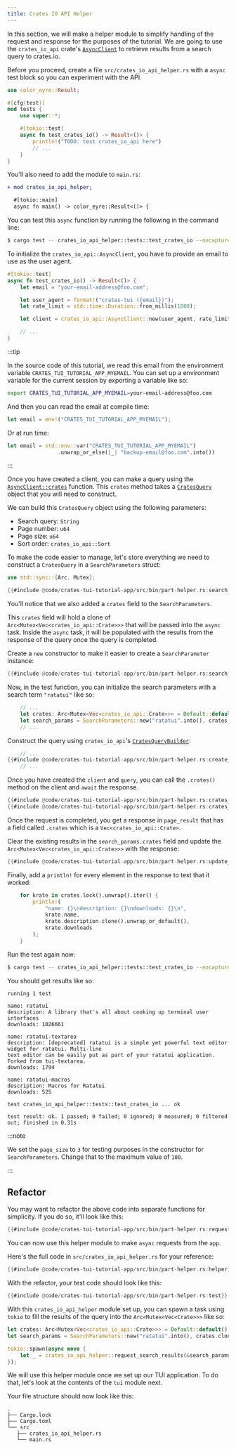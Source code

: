 ```yaml
---
title: Crates IO API Helper
---
```


In this section, we will make a helper module to simplify handling of the request and response for
the purposes of the tutorial. We are going to use the `crates_io_api` crate's [`AsyncClient`] to
retrieve results from a search query to crates.io.

[`AsyncClient`]:
  https://docs.rs/crates_io_api/latest/crates_io_api/struct.AsyncClient.html#method.new

Before you proceed, create a file `src/crates_io_api_helper.rs` with a `async` test block so you can
experiment with the API.

```rust title="src/crates_io_api_helper.rs"
use color_eyre::Result;

#[cfg(test)]
mod tests {
    use super::*;

    #[tokio::test]
    async fn test_crates_io() -> Result<()> {
        println!("TODO: test crates_io_api here")
        // ...
    }
}
```

You'll also need to add the module to `main.rs`:

```diff lang="rust" title="src/main.rs"
+ mod crates_io_api_helper;

  #[tokio::main]
  async fn main() -> color_eyre::Result<()> {
```

You can test this `async` function by running the following in the command line:

```bash
$ cargo test -- crates_io_api_helper::tests::test_crates_io --nocapture
```

To initialize the `crates_io_api::AsyncClient`, you have to provide an email to use as the user
agent.

```rust title="src/crates_io_api_helper.rs ::tests"
#[tokio::test]
async fn test_crates_io() -> Result<()> {
    let email = "your-email-address@foo.com";

    let user_agent = format!("crates-tui ({email})");
    let rate_limit = std::time::Duration::from_millis(1000);

    let client = crates_io_api::AsyncClient::new(user_agent, rate_limit)?;

    // ...
}
```

:::tip

In the source code of this tutorial, we read this email from the environment variable
`CRATES_TUI_TUTORIAL_APP_MYEMAIL`. You can set up a environment variable for the current session by
exporting a variable like so:

```bash
export CRATES_TUI_TUTORIAL_APP_MYEMAIL=your-email-address@foo.com
```

And then you can read the email at compile time:

```rust
let email = env!("CRATES_TUI_TUTORIAL_APP_MYEMAIL");
```

Or at run time:

```rust
let email = std::env::var("CRATES_TUI_TUTORIAL_APP_MYEMAIL")
                .unwrap_or_else(|_| "backup-email@foo.com".into())
```

:::

Once you have created a client, you can make a query using the [`AsyncClient::crates`] function.
This `crates` method takes a [`CratesQuery`] object that you will need to construct.

[`AsyncClient::crates`]:
  https://docs.rs/crates_io_api/latest/crates_io_api/struct.AsyncClient.html#method.crates
[`CratesQuery`]: https://docs.rs/crates_io_api/latest/crates_io_api/struct.CratesQuery.html

We can build this `CratesQuery` object using the following parameters:

- Search query: `String`
- Page number: `u64`
- Page size: `u64`
- Sort order: `crates_io_api::Sort`

To make the code easier to manage, let's store everything we need to construct a `CratesQuery` in a
`SearchParameters` struct:

```rust title="src/crates_io_api_helper.rs"
use std::sync::{Arc, Mutex};

{{#include @code/crates-tui-tutorial-app/src/bin/part-helper.rs:search_parameters}}
```

You'll notice that we also added a `crates` field to the `SearchParameters`.

This `crates` field will hold a clone of `Arc<Mutex<Vec<crates_io_api::Crate>>>` that will be passed
into the `async` task. Inside the `async` task, it will be populated with the results from the
response of the query once the query is completed.

Create a `new` constructor to make it easier to create a `SearchParameter` instance:

```rust title="src/crates_io_api_helper.rs"
{{#include @code/crates-tui-tutorial-app/src/bin/part-helper.rs:search_parameters_new}}
```

Now, in the test function, you can initialize the search parameters with a search term `"ratatui"`
like so:

```rust title="src/crates_io_api_helper.rs (tests::test_crates_io)"
    // ...
    let crates: Arc<Mutex<Vec<crates_io_api::Crate>>> = Default::default();
    let search_params = SearchParameters::new("ratatui".into(), crates.clone());
    // ...
```

Construct the query using `crates_io_api`'s [`CratesQueryBuilder`]:

[`CratesQueryBuilder`]:
  https://docs.rs/crates_io_api/latest/crates_io_api/struct.CratesQueryBuilder.html

```rust title="src/crates_io_api_helper.rs (tests::test_crates_io)"
    // ...
{{#include @code/crates-tui-tutorial-app/src/bin/part-helper.rs:create_query}}
    // ...
```

Once you have created the `client` and `query`, you can call the `.crates()` method on the client
and `await` the response.

```rust title="src/crates_io_api_helper.rs (tests::test_crates_io)"
{{#include @code/crates-tui-tutorial-app/src/bin/part-helper.rs:crates_query}}
{{#include @code/crates-tui-tutorial-app/src/bin/part-helper.rs:crates_response}}
```

Once the request is completed, you get a response in `page_result` that has a field called `.crates`
which is a `Vec<crates_io_api::Crate>`.

Clear the existing results in the `search_params.crates` field and update the
`Arc<Mutex<Vec<crates_io_api::Crate>>>` with the response:

```rust title="src/crates_io_api_helper.rs (tests::test_crates_io)"
{{#include @code/crates-tui-tutorial-app/src/bin/part-helper.rs:update_state}}
```

Finally, add a `println!` for every element in the response to test that it worked:

```rust title="src/crates_io_api_helper.rs (tests::test_crates_io)"
    for krate in crates.lock().unwrap().iter() {
        println!(
            "name: {}\ndescription: {}\ndownloads: {}\n",
            krate.name,
            krate.description.clone().unwrap_or_default(),
            krate.downloads
        );
    }
```

Run the test again now:

```bash
$ cargo test -- crates_io_api_helper::tests::test_crates_io --nocapture
```

You should get results like so:

```plain
running 1 test

name: ratatui
description: A library that's all about cooking up terminal user interfaces
downloads: 1026661

name: ratatui-textarea
description: [deprecated] ratatui is a simple yet powerful text editor widget for ratatui. Multi-line
text editor can be easily put as part of your ratatui application. Forked from tui-textarea.
downloads: 1794

name: ratatui-macros
description: Macros for Ratatui
downloads: 525

test crates_io_api_helper::tests::test_crates_io ... ok

test result: ok. 1 passed; 0 failed; 0 ignored; 0 measured; 0 filtered out; finished in 0.31s
```

:::note

We set the `page_size` to `3` for testing purposes in the constructor for `SearchParameters`. Change
that to the maximum value of `100`.

:::

## Refactor

You may want to refactor the above code into separate functions for simplicity. If you do so, it'll
look like this:

```rust title="src/crates_io_api_helper.rs"
{{#include @code/crates-tui-tutorial-app/src/bin/part-helper.rs:request_search_results}}
```

You can now use this helper module to make `async` requests from the `app`.

Here's the full code in `src/crates_io_api_helper.rs` for your reference:

```rust collapsed title="src/crates_io_api_helper.rs (click to expand)"
{{#include @code/crates-tui-tutorial-app/src/bin/part-helper.rs:helper}}
```

With the refactor, your test code should look like this:

```rust title="src/crates_io_api_helper.rs"
{{#include @code/crates-tui-tutorial-app/src/bin/part-helper.rs:test}}
```

With this `crates_io_api_helper` module set up, you can spawn a task using `tokio` to fill the
results of the query into the `Arc<Mutex<Vec<Crate>>>` like so:

```rust
let crates: Arc<Mutex<Vec<crates_io_api::Crate>>> = Default::default();
let search_params = SearchParameters::new("ratatui".into(), crates.clone());

tokio::spawn(async move {
    let _ = crates_io_api_helper::request_search_results(&search_params).await;
});
```

We will use this helper module once we set up our TUI application. To do that, let's look at the
contents of the `tui` module next.

Your file structure should now look like this:

```
.
├── Cargo.lock
├── Cargo.toml
└── src
   ├── crates_io_api_helper.rs
   └── main.rs
```
